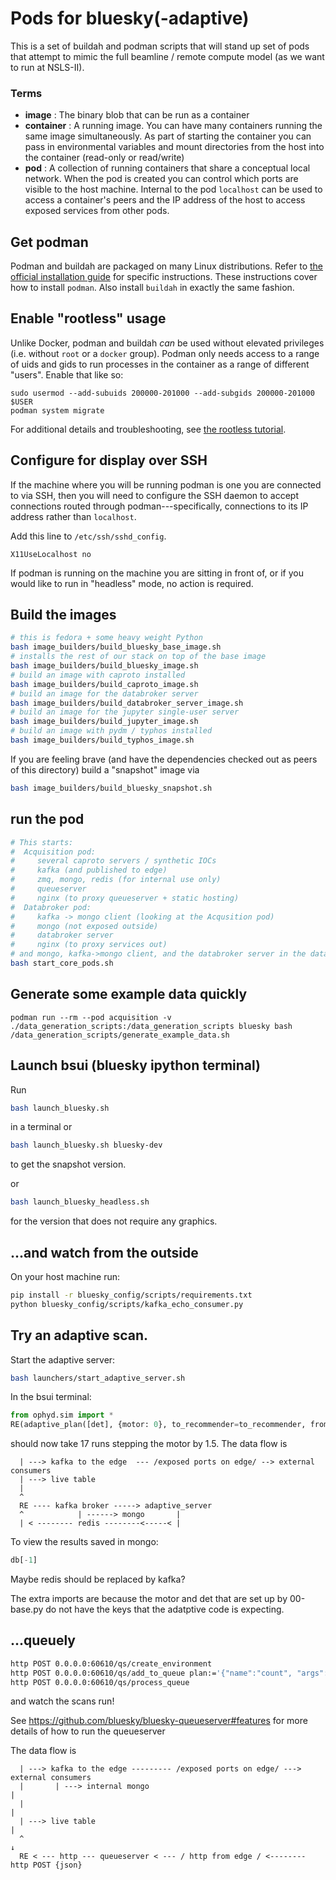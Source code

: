 # Pods for bluesky(-adaptive)

This is a set of buildah and podman scripts that will stand up set of
pods that attempt to mimic the full beamline / remote compute model
(as we want to run at NSLS-II).

### Terms

- **image** : The binary blob that can be run as a container
- **container** : A running image.  You can have many containers
  running the same image simultaneously.  As part of starting the
  container you can pass in environmental variables and mount directories from
  the host into the container (read-only or read/write)
- **pod** : A collection of running containers that share a conceptual
  local network.  When the pod is created you can control which ports
  are visible to the host machine.  Internal to the pod ``localhost``
  can be used to access a container's peers and the IP address of the
  host to access exposed services from other pods.



## Get podman

Podman and buildah are packaged on many Linux distributions. Refer to
[the official installation guide](https://podman.io/getting-started/installation)
for specific instructions. These instructions cover how to install `podman`.
Also install `buildah` in exactly the same fashion.

## Enable "rootless" usage

Unlike Docker, podman and buildah *can* be used without elevated privileges (i.e.
without `root` or a `docker` group). Podman only needs access to a range of uids
and gids to run processes in the container as a range of different "users".
Enable that like so:

```
sudo usermod --add-subuids 200000-201000 --add-subgids 200000-201000 $USER
podman system migrate
```

For additional details and troubleshooting, see
[the rootless tutorial](https://github.com/containers/podman/blob/master/docs/tutorials/rootless_tutorial.md).

## Configure for display over SSH

If the machine where you will be running podman is one you are connected to via
SSH, then you will need to configure the SSH daemon to accept connections routed
through podman---specifically, connections to its IP address rather than
`localhost`.

Add this line to `/etc/ssh/sshd_config`.

```
X11UseLocalhost no
```

If podman is running on the machine you are sitting in front of, or if you would like
to run in "headless" mode, no action is required.

## Build the images

```sh
# this is fedora + some heavy weight Python
bash image_builders/build_bluesky_base_image.sh
# installs the rest of our stack on top of the base image
bash image_builders/build_bluesky_image.sh
# build an image with caproto installed
bash image_builders/build_caproto_image.sh
# build an image for the databroker server
bash image_builders/build_databroker_server_image.sh
# build an image for the jupyter single-user server
bash image_builders/build_jupyter_image.sh
# build an image with pydm / typhos installed
bash image_builders/build_typhos_image.sh
```

If you are feeling brave (and have the dependencies checked out as peers
of this directory) build a "snapshot" image via

```sh
bash image_builders/build_bluesky_snapshot.sh
```

## run the pod

```sh
# This starts:
#  Acquisition pod:
#     several caproto servers / synthetic IOCs
#     kafka (and published to edge)
#     zmq, mongo, redis (for internal use only)
#     queueserver
#     nginx (to proxy queueserver + static hosting)
#  Databroker pod:
#     kafka -> mongo client (looking at the Acqusition pod)
#     mongo (not exposed outside)
#     databroker server
#     nginx (to proxy services out)
# and mongo, kafka->mongo client, and the databroker server in the databroker pod
bash start_core_pods.sh
```

## Generate some example data quickly

```
podman run --rm --pod acquisition -v ./data_generation_scripts:/data_generation_scripts bluesky bash /data_generation_scripts/generate_example_data.sh
```

## Launch bsui (bluesky ipython terminal)

Run

```sh
bash launch_bluesky.sh
```

in a terminal or


```sh
bash launch_bluesky.sh bluesky-dev
```

to get the snapshot version.

or

```sh
bash launch_bluesky_headless.sh
```

for the version that does not require any graphics.

## ...and watch from the outside

On your host machine run:

```bash
pip install -r bluesky_config/scripts/requirements.txt
python bluesky_config/scripts/kafka_echo_consumer.py
```

##  Try an adaptive scan.

Start the adaptive server:

```sh
bash launchers/start_adaptive_server.sh
```


In the bsui terminal:

```python
from ophyd.sim import *
RE(adaptive_plan([det], {motor: 0}, to_recommender=to_recommender, from_recommender=from_recommender))
```

should now take 17 runs stepping the motor by 1.5.  The data flow is

```
  | ---> kafka to the edge  --- /exposed ports on edge/ --> external consumers
  | ---> live table
  |
  ^
  RE ---- kafka broker -----> adaptive_server
  ^            | ------> mongo       |
  | < -------- redis --------<-----< |

```

To view the results saved in mongo:

```python
db[-1]
```

Maybe redis should be replaced by kafka?

The extra imports are because the motor and det that are set up by 00-base.py do not have
the keys that the adatptive code is expecting.


## ...queuely

```bash
http POST 0.0.0.0:60610/qs/create_environment
http POST 0.0.0.0:60610/qs/add_to_queue plan:='{"name":"count", "args":[["det1", "det2"]], "kwargs":{"num":10, "delay":1}}'
http POST 0.0.0.0:60610/qs/process_queue
```

and watch the scans run!

See https://github.com/bluesky/bluesky-queueserver#features for more details of
how to run the queueserver

The data flow is

```
  | ---> kafka to the edge --------- /exposed ports on edge/ ---> external consumers
  |       | ---> internal mongo                                                |
  |                                                                            |
  | ---> live table                                                            |
  ^                                                                            ↓
  RE < --- http --- queueserver < --- / http from edge / <-------- http POST {json}


```
